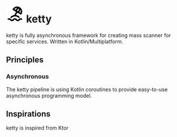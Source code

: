 # ![](docs/beach.svg) ketty

ketty is fully asynchronous framework for creating mass scanner for specific services. Written in Kotlin/Multiplatform.

## Principles

### Asynchronous

The ketty pipeline is using Kotlin coroutines to provide easy-to-use asynchronous programming model.

## Inspirations

ketty is inspired from Ktor
